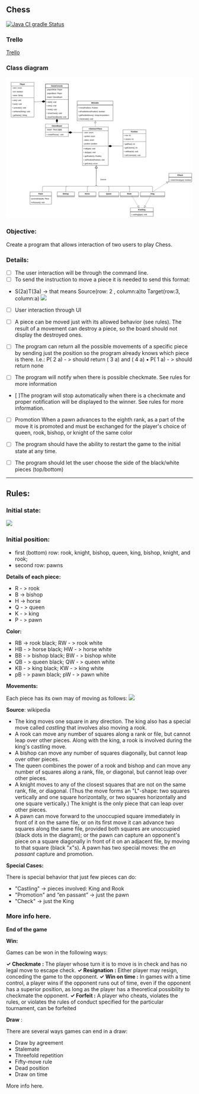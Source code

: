 ## Chess

[![Java CI gradle Status](https://github.com/JhordanSoto/ProjectChessBoysGroup/workflows/Java%20CI%20with%20Gradle/badge.svg)](https://github.com/JhordanSoto/ProjectChessBoysGroup/actions)

### Trello
[Trello](https://trello.com/b/N2tGKCSu/chess)

### Class diagram
![](./classDiagramV2.png)
### Objective: 
Create a program that allows interaction of two users to play Chess.

### Details:

- [ ] The user interaction will be through the command line.
- [ ] To send the instruction to move a piece it is needed to send this format:  
- S(2a)T(3a) -> that means Source(row: 2 , column:a)to Target(row:3, column:a)
![](https://codimd.s3.shivering-isles.com/demo/uploads/upload_31a71290f539d7a4933d9717eb50093a.png)

- [ ] User interaction through UI
- [ ] A piece can be moved just with its allowed behavior (see rules). The result of a movement can destroy a piece, so the board should not display the destroyed ones.
- [ ] The program can return all the possible movements of a specific piece by sending just the position so the program already knows which piece is there. I.e.:    P( 2 a) - > should return ( 3 a) and ( 4 a)
       ▪ P( 1 a) - > should return none
       
- [ ] The program will notify when there is possible checkmate. See rules for more information
- [ ]The program will stop automatically when there is a checkmate and proper
    notification will be displayed to the winner. See rules for more information.
- [ ] Promotion When a pawn advances to the eighth rank, as a part of the move it is promoted and must be exchanged for the player's choice of queen, rook, bishop, or knight of the same color
- [ ] The program should have the ability to restart the game to the initial state at any time.
- [ ] The program should let the user choose the side of the black/white pieces (top/bottom)


----

## Rules:

### Initial state:

![](https://codimd.s3.shivering-isles.com/demo/uploads/upload_606cd28435d9f35684f1d62d4331ee77.png)

### Initial position:

*  first (bottom) row: rook, knight, bishop, queen, king, bishop, knight, and rook;
* second row: pawns

**Details of each piece:**

* R - > rook
* B -> bishop
* H -> horse
* Q - > queen
* K - > king
* P - > pawn

**Color:**

* RB -> rook black; RW - > rook white
* HB - > horse black; HW - > horse white
* BB - > bishop black; BW - > bishop white
* QB - > queen black; QW - > queen white
* KB - > king black; KW - > king white
* pB - > pawn black; pW - > pawn white


**Movements:**

Each piece has its own may of moving as follows:
![](https://codimd.s3.shivering-isles.com/demo/uploads/upload_50afc234726879eac7d5fd97e5f6144a.png)


**Source**: wikipedia

- The king moves one square in any direction. The king also has a special move called _castling_ that involves also moving a rook.  
- A rook can move any number of squares along a rank or file, but cannot leap over other pieces. Along with the king, a rook is involved during the king's castling move.  
- A bishop can move any number of squares diagonally, but cannot leap over other pieces.  
- The queen combines the power of a rook and bishop and can move any number of squares along a rank, file, or diagonal, but cannot leap over other pieces.  
- A knight moves to any of the closest squares that are not on the same rank, file, or diagonal. (Thus the move forms an "L"-shape: two squares vertically and one square horizontally, or two squares horizontally and one square vertically.) The knight is the only piece that can leap over other pieces.  
- A pawn can move forward to the unoccupied square immediately in front of it on the same file, or on its first move it can advance two squares along the same file, provided both squares are unoccupied (black dots in the diagram); or the pawn can capture an opponent's piece on a square diagonally in front of it on an adjacent file, by moving to that square (black "x"s). A pawn has two special moves: the _en passant_ capture and promotion.  

**Special Cases:**

There is special behavior that just few pieces can do:

* "Castling"  -> pieces involved: King and Rook
* "Promotion" and “en passant” -> just the pawn
* "Check" -> just the King


### More info here.

**End of the game**

**Win:**

Games can be won in the following ways:


**✓ Checkmate :** The player whose turn it is to move is in check and has no legal move to escape
check.
**✓ Resignation :** Either player may resign, conceding the game to the opponent.
**✓ Win on time :** In games with a time control, a player wins if the opponent runs out of time, even
if the opponent has a superior position, as long as the player has a theoretical possibility to
checkmate the opponent.
**✓ Forfeit :** A player who cheats, violates the rules, or violates the rules of conduct specified for the particular tournament, can be forfeited


**Draw** :

There are several ways games can end in a draw:


* Draw by agreement
* Stalemate
* Threefold repetition
* Fifty-move rule
* Dead position
* Draw on time

More info here.
